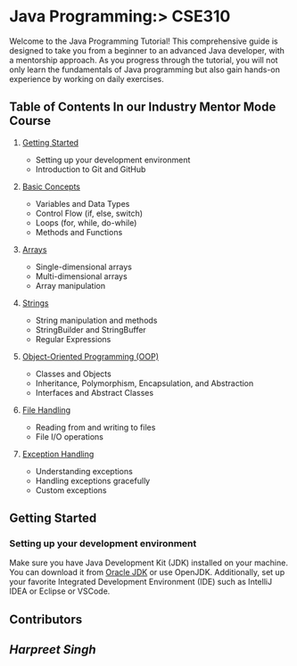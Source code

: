 <h1 >
Java Programming:> CSE310
</h1>
Welcome to the Java Programming Tutorial! This comprehensive guide is designed to take you from a beginner to an advanced Java developer, with a mentorship approach. As you progress through the tutorial, you will not only learn the fundamentals of Java programming but also gain hands-on experience by working on daily exercises. 

## Table of Contents In our Industry Mentor Mode Course
1. [Getting Started](#getting-started)
   - Setting up your development environment
   - Introduction to Git and GitHub

2. [Basic Concepts](#basic-concepts)
   - Variables and Data Types
   - Control Flow (if, else, switch)
   - Loops (for, while, do-while)
   - Methods and Functions

3. [Arrays](#arrays)
   - Single-dimensional arrays
   - Multi-dimensional arrays
   - Array manipulation

4. [Strings](#strings)
   - String manipulation and methods
   - StringBuilder and StringBuffer
   - Regular Expressions

5. [Object-Oriented Programming (OOP)](#object-oriented-programming-oop)
   - Classes and Objects
   - Inheritance, Polymorphism, Encapsulation, and Abstraction
   - Interfaces and Abstract Classes

6. [File Handling](#file-handling)
   - Reading from and writing to files
   - File I/O operations

7. [Exception Handling](#exception-handling)
   - Understanding exceptions
   - Handling exceptions gracefully
   - Custom exceptions

## Getting Started

### Setting up your development environment
Make sure you have Java Development Kit (JDK) installed on your machine. You can download it from [Oracle JDK](https://www.oracle.com/java/technologies/javase-downloads.html) or use OpenJDK. Additionally, set up your favorite Integrated Development Environment (IDE) such as IntelliJ IDEA or Eclipse or VSCode.


## Contributors
<h2>
<i>
Harpreet Singh
</i>
</h2>
